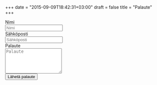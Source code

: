 +++
date = "2015-09-09T18:42:31+03:00"
draft = false
title = "Palaute"
+++

<form name="palaute" method="POST" data-netlify-recaptcha="true" data-netlify="true" action="/kiitos-palautteesta/">
    <div class="field is-horizontal">
        <div class="field-label is-normal">
            <label class="label">Nimi</label>
        </div>
        <div class="field-body">
            <div class="field">
                <div class="control">
                    <input name="nimi" class="input" type="text" placeholder="Nimi">
                </div>
            </div>
        </div>
    </div>
    <div class="field is-horizontal">
        <div class="field-label is-normal">
            <label class="label">Sähköposti</label>
        </div>
        <div class="field-body">
            <div class="field">
                <div class="control">
                    <input name="email" class="input" type="text" placeholder="Sähköposti">
                </div>
            </div>
        </div>
    </div>
    <div class="field is-horizontal">
        <div class="field-label is-normal">
            <label class="label">Palaute</label>
        </div>
        <div class="field-body">
            <div class="field">
                <div class="control">
                    <textarea rows="5" class="textarea" placeholder="Palaute"></textarea>
                </div>
            </div>
        </div>
    </div>
    <div class="field is-horizontal">
        <div class="field-label">
            <!-- Left empty for spacing -->
        </div>
        <div class="field-body">
            <div class="field">
                <div class="control">
                    <button type="submit" class="button is-primary">Lähetä palaute</button>
                </div>
            </div>
            <div data-netlify-recaptcha="true"></div>
        </div>
    </div>
</form>
